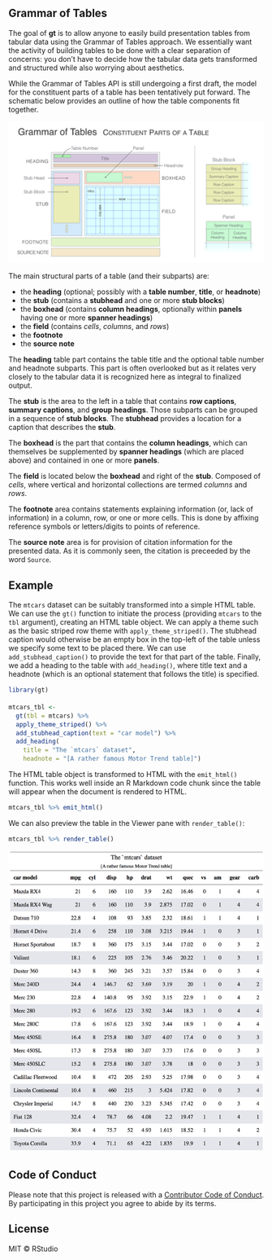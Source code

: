
<!-- README.md is generated from README.Rmd. Please edit that file -->

## Grammar of Tables

The goal of **gt** is to allow anyone to easily build presentation
tables from tabular data using the Grammar of Tables approach. We
essentially want the activity of building tables to be done with a clear
separation of concerns: you don’t have to decide how the tabular data
gets transformed and structured while also worrying about aesthetics.

While the Grammar of Tables API is still undergoing a first draft, the
model for the constituent parts of a table has been tentatively put
forward. The schematic below provides an outline of how the table
components fit together.

<img src="man/figures/gt_parts_of_a_table.png">

The main structural parts of a table (and their subparts) are:

  - the **heading** (optional; possibly with a **table number**,
    **title**, or **headnote**)
  - the **stub** (contains a **stubhead** and one or more **stub
    blocks**)
  - the **boxhead** (contains **column headings**, optionally within
    **panels** having one or more **spanner headings**)
  - the **field** (contains *cells*, *columns*, and *rows*)
  - the **footnote**
  - the **source note**

The **heading** table part contains the table title and the optional
table number and headnote subparts. This part is often overlooked but as
it relates very closely to the tabular data it is recognized here as
integral to finalized output.

The **stub** is the area to the left in a table that contains **row
captions**, **summary captions**, and **group headings**. Those subparts
can be grouped in a sequence of **stub blocks**. The **stubhead**
provides a location for a caption that describes the **stub**.

The **boxhead** is the part that contains the **column headings**, which
can themselves be supplemented by **spanner headings** (which are placed
above) and contained in one or more **panels**.

The **field** is located below the **boxhead** and right of the
**stub**. Composed of *cells*, where vertical and horizontal collections
are termed *columns* and *rows*.

The **footnote** area contains statements explaining information (or,
lack of information) in a column, row, or one or more cells. This is
done by affixing reference symbols or letters/digits to points of
reference.

The **source note** area is for provision of citation information for
the presented data. As it is commonly seen, the citation is preceeded by
the word `Source`.

## Example

The `mtcars` dataset can be suitably transformed into a simple HTML
table. We can use the `gt()` function to initiate the process (providing
`mtcars` to the `tbl` argument), creating an HTML table object. We can
apply a theme such as the basic striped row theme with
`apply_theme_striped()`. The stubhead caption would otherwise be an
empty box in the top-left of the table unless we specify some text to be
placed there. We can use `add_stubhead_caption()` to provide the text
for that part of the table. Finally, we add a heading to the table with
`add_heading()`, where title text and a headnote (which is an optional
statement that follows the title) is specified.

``` r
library(gt)

mtcars_tbl <-
  gt(tbl = mtcars) %>%
  apply_theme_striped() %>%
  add_stubhead_caption(text = "car model") %>%
  add_heading(
    title = "The `mtcars` dataset",
    headnote = "[A rather famous Motor Trend table]")
```

The HTML table object is transformed to HTML with the `emit_html()`
function. This works well inside an R Markdown code chunk since the
table will appear when the document is rendered to HTML.

``` r
mtcars_tbl %>% emit_html()
```

We can also preview the table in the Viewer pane with `render_table()`:

``` r
mtcars_tbl %>% render_table()
```

<img src="man/figures/mtcars_render_table.png">

## Code of Conduct

Please note that this project is released with a [Contributor Code of
Conduct](CODE_OF_CONDUCT.md). By participating in this project you agree
to abide by its terms.

## License

MIT © RStudio
